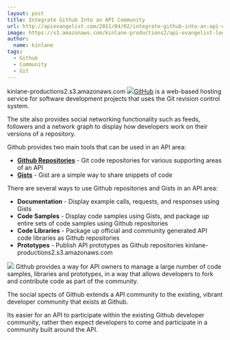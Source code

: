 ```yaml
---
layout: post
title: Integrate Github Into an API Community
url: http://apievangelist.com/2011/04/02/integrate-github-into-an-api-community/
image: https://s3.amazonaws.com/kinlane-productions2/api-evangelist-logos/api-evangelist-butterfly-vertical.png
author:
  name: kinlane
tags:
  - Github
  - Community
  - Git
---
```

kinlane-productions2.s3.amazonaws.com ![](http://kinlane-productions.s3.amazonaws.com/github/github-social-coding-words.png)[GitHub](https://github.com/ "GitHub") is a web-based hosting service for software development projects that uses the Git revision control system.

The site also provides social networking functionality such as feeds, followers and a network graph to display how developers work on their versions of a repository.

Github provides two main tools that can be used in an API area:

*   **[Github Repositories](http://help.github.com/create-a-repo/ "Github Repositories")** - Git code repositories for various supporting areas of an API
*   **[Gists](https://gist.github.com/ "Gists")** - Gist are a simple way to share snippets of code

There are several ways to use Github repositories and Gists in an API area:

*   **Documentation** - Display example calls, requests, and responses using Gists
*   **Code Samples** - Display code samples using Gists, and package up entire sets of code samples using Github repositories
*   **Code Libraries** - Package up official and community generated API code libraries as Github repositories
*   **Prototypes** - Publish API prototypes as Github repositories
kinlane-productions2.s3.amazonaws.com

![](http://kinlane-productions.s3.amazonaws.com/github/github-round.png) Github provides a way for API owners to manage a large number of code samples, libraries and prototypes, in a way that allows developers to fork and contribute code as part of the community.

The social spects of Github extends a API community to the existing, vibrant developer community that exists at Github.

Its easier for an API to participate within the existing Github developer community, rather then expect developers to come and participate in a community built around the API.